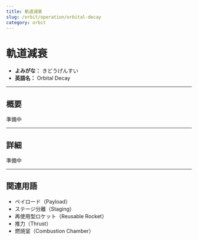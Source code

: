 ```yaml
---
title: 軌道減衰
slug: /orbit/operation/orbital-decay
category: orbit
---
```


# 軌道減衰

- **よみがな：** きどうげんすい  
- **英語名：** Orbital Decay  

---

## 概要

準備中  

---

## 詳細

準備中  

---

## 関連用語

- ペイロード（Payload）
- ステージ分離（Staging）
- 再使用型ロケット（Reusable Rocket）
- 推力（Thrust）
- 燃焼室（Combustion Chamber）
